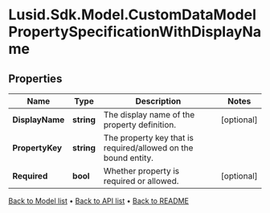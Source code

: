 # Lusid.Sdk.Model.CustomDataModelPropertySpecificationWithDisplayName

## Properties

Name | Type | Description | Notes
------------ | ------------- | ------------- | -------------
**DisplayName** | **string** | The display name of the property definition. | [optional] 
**PropertyKey** | **string** | The property key that is required/allowed on the bound entity. | 
**Required** | **bool** | Whether property is required or allowed. | [optional] 

[Back to Model list](../README.md#documentation-for-models) &#8226; [Back to API list](../README.md#documentation-for-api-endpoints) &#8226; [Back to README](../README.md)

